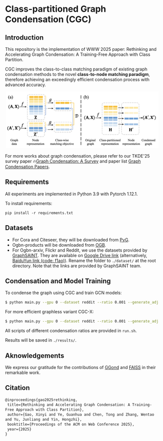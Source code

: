 # Class-partitioned Graph Condensation (CGC)

## Introduction
This repository is the implementation of WWW 2025 paper: Rethinking and Accelerating Graph Condensation: A Training-Free Approach with Class Partition. 

CGC improves the class-to-class matching paradigm of existing graph condensation methods to the novel **class-to-node matching paradigm**, therefore achieving an exceedingly efficient condensation process with advanced accuracy.

<p align="center">
<img src="fig.png" alt="GC" width="500">
</p>

For more works about graph condensation, please refer to our TKDE'25 survey paper 🔥[Graph Condensation: A Survey](https://arxiv.org/abs/2401.11720v2) and paper list [Graph Condensation Papers](https://github.com/XYGaoG/Graph-Condensation-Papers).


## Requirements
All experiments are implemented in Python 3.9 with Pytorch 1.12.1.

To install requirements:
```setup
pip install -r requirements.txt
```

## Datasets
* For Cora and Citeseer, they will be downloaded from [PyG](https://www.pyg.org/).
* Ogbn-products will be downloaded from [OGB](https://ogb.stanford.edu/docs/nodeprop/).
* For Ogbn-arxiv, Flickr and Reddit, we use the datasets provided by [GraphSAINT](https://github.com/GraphSAINT/GraphSAINT). They are available on [Google Drive link](https://drive.google.com/open?id=1zycmmDES39zVlbVCYs88JTJ1Wm5FbfLz) (alternatively, [BaiduYun link (code: f1ao)](https://pan.baidu.com/s/1SOb0SiSAXavwAcNqkttwcg)). Rename the folder to `./dataset/` at the root directory. Note that the links are provided by GraphSAINT team. 


## Condensation and Model Training

To condense the graph using CGC and train GCN models:

```bash
$ python main.py --gpu 0 --dataset reddit --ratio 0.001 --generate_adj 1
```

For more efficient graphless variant CGC-X: 
```bash
$ python main.py --gpu 0 --dataset reddit --ratio 0.001 --generate_adj 0
```

All scripts of different condensation ratios are provided in `run.sh`. 

Results will be saved in `./results/`.


## Aknowledgements
We express our gratitude for the contributions of [GGond](https://github.com/ChandlerBang/GCond/tree/main) and [FAISS](https://github.com/facebookresearch/faiss) in their remarkable work.




## Citation

```
@inproceedings{gao2025rethinking,
 title={Rethinking and Accelerating Graph Condensation: A Training-Free Approach with Class Partition},
 author={Gao, Xinyi and Ye, Guanhua and Chen, Tong and Zhang, Wentao and Yu, Junliang and Yin, Hongzhi},
 booktitle={Proceedings of the ACM on Web Conference 2025},
 year={2025}
}
```
